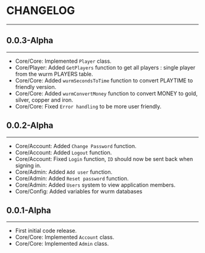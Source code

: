 # CHANGELOG
----

## 0.0.3-Alpha
---
- Core/Core: Implemented `Player` class.
- Core/Player: Added `GetPlayers` function to get all players : single player from the wurm PLAYERS table.
- Core/Core: Added `wurmSecondsToTime` function to convert PLAYTIME to friendly version.
- Core/Core: Added `wurmConvertMoney` function to convert MONEY to gold, silver, copper and iron.
- Core/Core: Fixed `Error handling` to be more user friendly.

## 0.0.2-Alpha
----
- Core/Account: Added `Change Password` function.
- Core/Account: Added `Logout` function.
- Core/Account: Fixed `Login` function, `ID` should now be sent back when signing in.
- Core/Admin: Added `Add user` function.
- Core/Admin: Added `Reset password` function.
- Core/Admin: Added `Users` system to view application members.
- Core/Config: Added variables for wurm databases

## 0.0.1-Alpha
----
- First initial code release.
- Core/Core: Implemented `Account` class.
- Core/Core: Implemented `Admin` class.